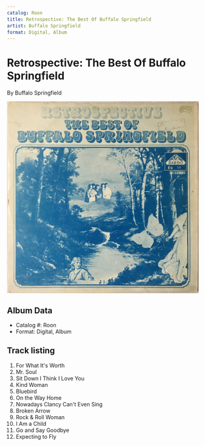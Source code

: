 ```yaml
---
catalog: Roon
title: Retrospective: The Best Of Buffalo Springfield
artist: Buffalo Springfield
format: Digital, Album
---
```


# Retrospective: The Best Of Buffalo Springfield

By Buffalo Springfield

![](../../assets/albumcovers/Buffalo_Springfield-Retrospective-_The_Best_Of_Buffalo_Springfield.png)

## Album Data

- Catalog #: Roon
- Format: Digital, Album


## Track listing


1. For What It's Worth
2. Mr. Soul
3. Sit Down I Think I Love You
4. Kind Woman
5. Bluebird
6. On the Way Home
7. Nowadays Clancy Can't Even Sing
8. Broken Arrow
9. Rock & Roll Woman
10. I Am a Child
11. Go and Say Goodbye
12. Expecting to Fly

